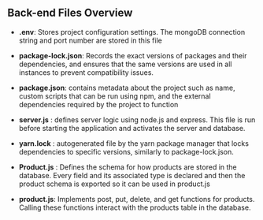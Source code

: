 
## Back-end Files Overview
- **.env**: Stores project configuration settings. The mongoDB connection string and port number are stored in this file

- **package-lock.json**:  Records the exact versions of packages and their dependencies, and ensures that the same versions are used in all instances to prevent compatibility issues.

- **package.json**: contains metadata about the project such as name, custom scripts that can be run using npm, and the external dependencies required by the project to function

- **server.js** : defines server logic using node.js and express. This file is run before starting the application and activates the server and database.

- **yarn.lock** : autogenerated file by the yarn package manager that locks dependencies to specific versions, similarly to package-lock.json.

- **Product.js** : Defines the schema for how products are stored in the database. Every field and its associated type is declared and then the product schema is exported so it can be used in product.js

- **product.js**: Implements post, put, delete, and get functions for products. Calling these functions interact with the products table in the database.

